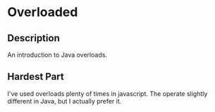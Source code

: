 # Overloaded

## Description

An introduction to Java overloads.

## Hardest Part

I've used overloads plenty of times in javascript. The operate slightly different in Java, but I actually prefer it.

